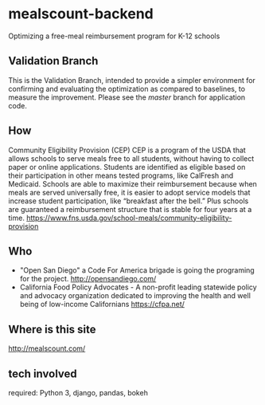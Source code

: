 # mealscount-backend
Optimizing a free-meal reimbursement program for K-12 schools

## Validation Branch
This is the Validation Branch, intended to provide a simpler environment for confirming and evaluating the optimization as compared to baselines, to measure the improvement. Please see the *master* branch for application code.

## How
Community Eligibility Provision (CEP)
CEP is a program of the USDA that allows schools to serve meals free to all students, without having to collect paper or online applications. Students are identified as eligible based on their participation in other means tested programs, like CalFresh and Medicaid. Schools are able to maximize their reimbursement because when meals are served universally free, it is easier to adopt service models that increase student participation, like “breakfast after the bell.” Plus schools are guaranteed a reimbursement structure that is stable for four years at a time.
https://www.fns.usda.gov/school-meals/community-eligibility-provision

## Who
* "Open San Diego" a Code For America brigade is going the programing for the project.
http://opensandiego.com/
* California Food Policy Advocates - A non-profit leading statewide policy and advocacy organization dedicated to improving the health and well being of low-income Californians
https://cfpa.net/

## Where is this site
http://mealscount.com/


## tech involved
required: Python 3, django, pandas, bokeh


